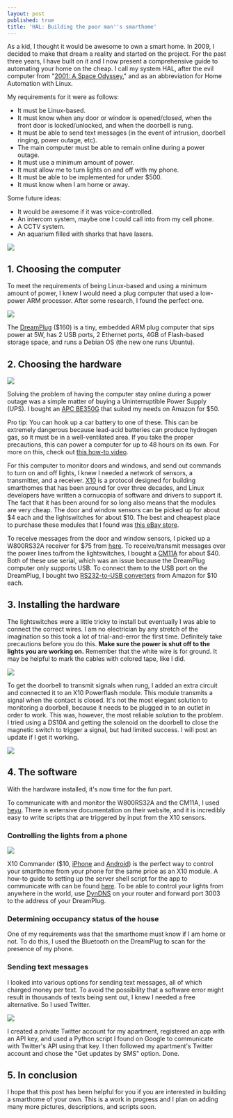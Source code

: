 ```yaml
---
layout: post
published: true
title: 'HAL: Building the poor man''s smarthome'
---
```

As a kid, I thought it would be awesome to own a smart home. In 2009, I decided to make that dream a reality and started on the project. For the past three years, I have built on it and I now present a comprehensive guide to automating your home on the cheap. I call my system HAL, after the evil computer from "[2001: A Space Odyssey](http://www.imdb.com/title/tt0062622/)," and as an abbreviation for Home Automation with Linux.

My requirements for it were as follows:

* It must be Linux-based.
* It must know when any door or window is opened/closed, when the front door is locked/unlocked, and when the doorbell is rung.
* It must be able to send text messages (in the event of intrusion, doorbell ringing, power outage, etc).
* The main computer must be able to remain online during a power outage.
* It must use a minimum amount of power.
* It must allow me to turn lights on and off with my phone.
* It must be able to be implemented for under $500.
* It must know when I am home or away.

Some future ideas:

* It would be awesome if it was voice-controlled.
* An intercom system, maybe one I could call into from my cell phone.
* A CCTV system.
* An aquarium filled with sharks that have lasers.

![]({{site.cdn_path}}/2012/12/31/Dr_Evil.jpg)

## 1\. Choosing the computer

To meet the requirements of being Linux-based and using a minimum amount of power, I knew I would need a plug computer that used a low-power ARM processor. After some research, I found the perfect one.

![]({{site.cdn_path}}/2012/12/31/DreamPlug.jpg)

The [DreamPlug](http://www.globalscaletechnologies.com/t-dreamplugdetails.aspx) ($160) is a tiny, embedded ARM plug computer that sips power at 5W, has 2 USB ports, 2 Ethernet ports, 4GB of Flash-based storage space, and runs a Debian OS (the new one runs Ubuntu).

## 2\. Choosing the hardware

![]({{site.cdn_path}}/2012/12/31/UPS.jpg)

Solving the problem of having the computer stay online during a power outage was a simple matter of buying a Uninterruptible Power Supply (UPS). I bought an [APC BE350G](http://www.amazon.com/gp/product/B001985SWW/ref=wms_ohs_product) that suited my needs on Amazon for $50.

Pro tip: You can hook up a car battery to one of these. This can be extremely dangerous because lead-acid batteries can produce hydrogen gas, so it must be in a well-ventilated area. If you take the proper precautions, this can power a computer for up to 48 hours on its own. For more on this, check out [this how-to video](http://revision3.com/systm/hackedups).

For this computer to monitor doors and windows, and send out commands to turn on and off lights, I knew I needed a network of sensors, a transmitter, and a receiver. [X10](http://en.wikipedia.org/wiki/X10_(industry_standard)) is a protocol designed for building smarthomes that has been around for over three decades, and Linux developers have written a cornucopia of software and drivers to support it. The fact that it has been around for so long also means that the modules are very cheap. The door and window sensors can be picked up for about $4 each and the lightswitches for about $10. The best and cheapest place to purchase these modules that I found was [this eBay store](http://myworld.ebay.com/x10-home-automation-shipped-free).

To receive messages from the door and window sensors, I picked up a W800RS32A receiver for $75 from [here](http://www.wgldesigns.com/w800.html). To receive/transmit messages over the power lines to/from the lightswitches, I bought a [CM11A](http://www.x10.com/products/x10_ck11a_ci.htm) for about $40. Both of these use serial, which was an issue because the DreamPlug computer only supports USB. To connect them to the USB port on the DreamPlug, I bought two [RS232-to-USB converters](http://www.amazon.com/TRENDnet-RS-232-Serial-Converter-TU-S9/dp/B0007T27H8) from Amazon for $10 each.

## 3\. Installing the hardware

The lightswitches were a little tricky to install but eventually I was able to connect the correct wires. I am no electrician by any stretch of the imagination so this took a lot of trial-and-error the first time. Definitely take precautions before you do this. **Make sure the power is shut off to the lights you are working on.** Remember that the white wire is for ground. It may be helpful to mark the cables with colored tape, like I did.

![]({{site.cdn_path}}/2012/12/31/LightSwitch.jpg)

To get the doorbell to transmit signals when rung, I added an extra circuit and connected it to an X10 Powerflash module. This module transmits a signal when the contact is closed. It's not the most elegant solution to monitoring a doorbell, because it needs to be plugged in to an outlet in order to work. This was, however, the most reliable solution to the problem. I tried using a DS10A and getting the solenoid on the doorbell to close the magnetic switch to trigger a signal, but had limited success. I will post an update if I get it working.

![]({{site.cdn_path}}/2012/12/31/Doorbell.jpg)

## 4\. The software

With the hardware installed, it's now time for the fun part.

To communicate with and monitor the W800RS32A and the CM11A, I used [heyu](http://www.heyu.org/). There is extensive documentation on their website, and it is incredibly easy to write scripts that are triggered by input from the X10 sensors.

### Controlling the lights from a phone

![]({{site.cdn_path}}/2012/12/31/X10Commander.jpg)

X10 Commander ($10, [iPhone](https://itunes.apple.com/us/app/x10-commander/id293175400?mt=8) and [Android](https://play.google.com/store/apps/details?id=com.melloware.x10.android&hl=en)) is the perfect way to control your smarthome from your phone for the same price as an X10 module. A how-to guide to setting up the server shell script for the app to communicate with can be found [here](https://www.assembla.com/wiki/show/melloware/Linux_HEYU_Guide). To be able to control your lights from anywhere in the world, use [DynDNS](http://dyn.com/dns/) on your router and forward port 3003 to the address of your DreamPlug.

### Determining occupancy status of the house

One of my requirements was that the smarthome must know if I am home or not. To do this, I used the Bluetooth on the DreamPlug to scan for the presence of my phone.

### Sending text messages

I looked into various options for sending text messages, all of which charged money per text. To avoid the possibility that a software error might result in thousands of texts being sent out, I knew I needed a free alternative. So I used Twitter.

![]({{site.cdn_path}}/2012/12/31/TwitterSMS.png)

I created a private Twitter account for my apartment, registered an app with an API key, and used a Python script I found on Google to communicate with Twitter's API using that key. I then followed my apartment's Twitter account and chose the "Get updates by SMS" option. Done.

## 5\. In conclusion

I hope that this post has been helpful for you if you are interested in building a smarthome of your own. This is a work in progress and I plan on adding many more pictures, descriptions, and scripts soon.
